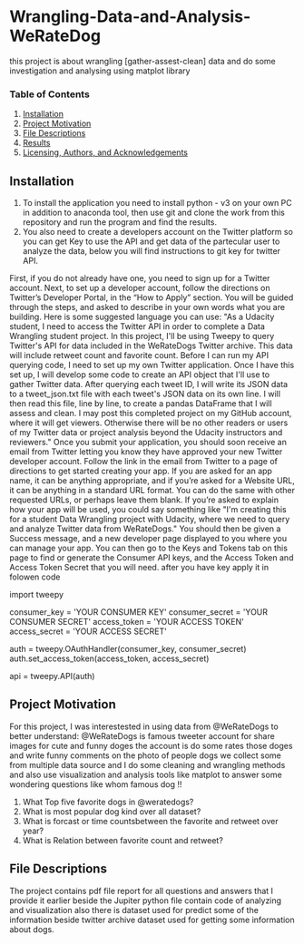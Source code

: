 # Wrangling-Data-and-Analysis-WeRateDog
this project is about wrangling [gather-assest-clean] data and do some investigation and analysing using matplot library

### Table of Contents

1. [Installation](#installation)
2. [Project Motivation](#motivation)
3. [File Descriptions](#files)
4. [Results](#results)
5. [Licensing, Authors, and Acknowledgements](#licensing)

## Installation <a name="installation"></a>
1. To install the application you need to install python - v3 on your own PC in addition to anaconda tool, then use git and clone the work from this repository and run the program and find the results.
2. You also need to create a developers account on the Twitter platform so you can get Key to use the API and get data of the partecular user to analyze the data, below you will find instructions to git key for twitter API.

First, if you do not already have one, you need to sign up for a Twitter account.
Next, to set up a developer account, follow the directions on Twitter’s Developer Portal, in the “How to Apply” section.
You will be guided through the steps, and asked to describe in your own words what you are building. Here is some suggested language you can use: "As a Udacity student, I need to access the Twitter API in order to complete a Data Wrangling student project. In this project, I'll be using Tweepy to query Twitter's API for data included in the WeRateDogs Twitter archive. This data will include retweet count and favorite count. Before I can run my API querying code, I need to set up my own Twitter application. Once I have this set up, I will develop some code to create an API object that I'll use to gather Twitter data. After querying each tweet ID, I will write its JSON data to a tweet_json.txt file with each tweet's JSON data on its own line. I will then read this file, line by line, to create a pandas DataFrame that I will assess and clean. I may post this completed project on my GitHub account, where it will get viewers. Otherwise there will be no other readers or users of my Twitter data or project analysis beyond the Udacity instructors and reviewers."
Once you submit your application, you should soon receive an email from Twitter letting you know they have approved your new Twitter developer account. Follow the link in the email from Twitter to a page of directions to get started creating your app.
If you are asked for an app name, it can be anything appropriate, and if you’re asked for a Website URL, it can be anything in a standard URL format. You can do the same with other requested URLs, or perhaps leave them blank.
If you’re asked to explain how your app will be used, you could say something like "I'm creating this for a student Data Wrangling project with Udacity, where we need to query and analyze Twitter data from WeRateDogs."
You should then be given a Success message, and a new developer page displayed to you where you can manage your app.
You can then go to the Keys and Tokens tab on this page to find or generate the Consumer API keys, and the Access Token and Access Token Secret that you will need.
after you have key apply it in folowen code

import tweepy

consumer_key = 'YOUR CONSUMER KEY'
consumer_secret = 'YOUR CONSUMER SECRET'
access_token = 'YOUR ACCESS TOKEN'
access_secret = 'YOUR ACCESS SECRET'

auth = tweepy.OAuthHandler(consumer_key, consumer_secret)
auth.set_access_token(access_token, access_secret)

api = tweepy.API(auth)


## Project Motivation<a name="motivation"></a>

For this project, I was interestested in using data from @WeRateDogs to better understand:
@WeRateDogs is famous tweeter account for share images for cute and funny doges the account is do some rates those doges and write funny comments on the photo of people dogs we collect some from multiple data source and I do some cleaning and wrangling methods and also use visualization and analysis tools like matplot to answer some wondering questions like whom famous dog !!

1. What Top five favorite dogs in @weratedogs?
2. What is most popular dog kind over all dataset?
3. What is forcast or time countsbetween the favorite and retweet over year?
4. What is Relation between favorite count and retweet?



## File Descriptions <a name="files"></a>

The project contains pdf file report for all questions and answers that I provide it earlier beside the Jupiter python file contain code of analyzing and visualization also there is dataset used for predict some of the information beside twitter archive dataset used for getting some information about dogs.  


